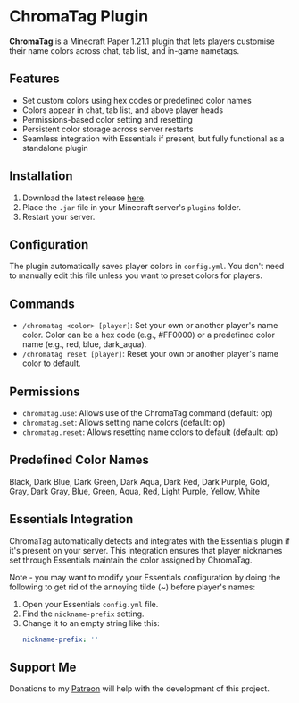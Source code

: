 # ChromaTag Plugin

**ChromaTag** is a Minecraft Paper 1.21.1 plugin that lets players customise their name colors across chat, tab list, and in-game nametags.

## Features
- Set custom colors using hex codes or predefined color names
- Colors appear in chat, tab list, and above player heads
- Permissions-based color setting and resetting
- Persistent color storage across server restarts
- Seamless integration with Essentials if present, but fully functional as a standalone plugin

## Installation
1. Download the latest release [here](https://github.com/Jelly-Pudding/ChromaTag/releases/latest).
2. Place the `.jar` file in your Minecraft server's `plugins` folder.
3. Restart your server.

## Configuration
The plugin automatically saves player colors in `config.yml`. You don't need to manually edit this file unless you want to preset colors for players.

## Commands
- `/chromatag <color> [player]`: Set your own or another player's name color. Color can be a hex code (e.g., #FF0000) or a predefined color name (e.g., red, blue, dark_aqua).
- `/chromatag reset [player]`: Reset your own or another player's name color to default.

## Permissions
- `chromatag.use`: Allows use of the ChromaTag command (default: op)
- `chromatag.set`: Allows setting name colors (default: op)
- `chromatag.reset`: Allows resetting name colors to default (default: op)

## Predefined Color Names
Black, Dark Blue, Dark Green, Dark Aqua, Dark Red, Dark Purple, Gold, Gray, Dark Gray, Blue, Green, Aqua, Red, Light Purple, Yellow, White

## Essentials Integration
ChromaTag automatically detects and integrates with the Essentials plugin if it's present on your server. This integration ensures that player nicknames set through Essentials maintain the color assigned by ChromaTag.

Note - you may want to modify your Essentials configuration by doing the following to get rid of the annoying tilde (~) before player's names:

1. Open your Essentials `config.yml` file.
2. Find the `nickname-prefix` setting.
3. Change it to an empty string like this:
   ```yaml
   nickname-prefix: ''
   ```

## Support Me
Donations to my [Patreon](https://www.patreon.com/lolwhatyesme) will help with the development of this project.
